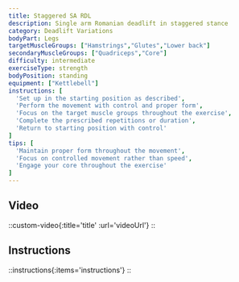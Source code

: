 ```yaml
---
title: Staggered SA RDL
description: Single arm Romanian deadlift in staggered stance
category: Deadlift Variations
bodyPart: Legs
targetMuscleGroups: ["Hamstrings","Glutes","Lower back"]
secondaryMuscleGroups: ["Quadriceps","Core"]
difficulty: intermediate
exerciseType: strength
bodyPosition: standing
equipment: ["Kettlebell"]
instructions: [
  'Set up in the starting position as described',
  'Perform the movement with control and proper form',
  'Focus on the target muscle groups throughout the exercise',
  'Complete the prescribed repetitions or duration',
  'Return to starting position with control'
]
tips: [
  'Maintain proper form throughout the movement',
  'Focus on controlled movement rather than speed',
  'Engage your core throughout the exercise'
]
---
```


## Video

::custom-video{:title='title' :url='videoUrl'}
::

## Instructions

::instructions{:items='instructions'}
::

